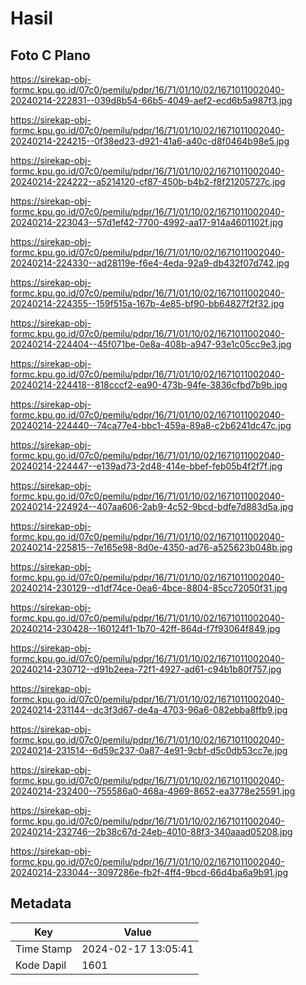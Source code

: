 # Hasil

## Foto C Plano

https://sirekap-obj-formc.kpu.go.id/07c0/pemilu/pdpr/16/71/01/10/02/1671011002040-20240214-222831--039d8b54-66b5-4049-aef2-ecd6b5a987f3.jpg

https://sirekap-obj-formc.kpu.go.id/07c0/pemilu/pdpr/16/71/01/10/02/1671011002040-20240214-224215--0f38ed23-d921-41a6-a40c-d8f0464b98e5.jpg

https://sirekap-obj-formc.kpu.go.id/07c0/pemilu/pdpr/16/71/01/10/02/1671011002040-20240214-224222--a5214120-cf87-450b-b4b2-f8f21205727c.jpg

https://sirekap-obj-formc.kpu.go.id/07c0/pemilu/pdpr/16/71/01/10/02/1671011002040-20240214-223043--57d1ef42-7700-4992-aa17-914a4601102f.jpg

https://sirekap-obj-formc.kpu.go.id/07c0/pemilu/pdpr/16/71/01/10/02/1671011002040-20240214-224330--ad28119e-f6e4-4eda-92a9-db432f07d742.jpg

https://sirekap-obj-formc.kpu.go.id/07c0/pemilu/pdpr/16/71/01/10/02/1671011002040-20240214-224355--159f515a-167b-4e85-bf90-bb64827f2f32.jpg

https://sirekap-obj-formc.kpu.go.id/07c0/pemilu/pdpr/16/71/01/10/02/1671011002040-20240214-224404--45f071be-0e8a-408b-a947-93e1c05cc9e3.jpg

https://sirekap-obj-formc.kpu.go.id/07c0/pemilu/pdpr/16/71/01/10/02/1671011002040-20240214-224418--818cccf2-ea90-473b-94fe-3836cfbd7b9b.jpg

https://sirekap-obj-formc.kpu.go.id/07c0/pemilu/pdpr/16/71/01/10/02/1671011002040-20240214-224440--74ca77e4-bbc1-459a-89a8-c2b6241dc47c.jpg

https://sirekap-obj-formc.kpu.go.id/07c0/pemilu/pdpr/16/71/01/10/02/1671011002040-20240214-224447--e139ad73-2d48-414e-bbef-feb05b4f2f7f.jpg

https://sirekap-obj-formc.kpu.go.id/07c0/pemilu/pdpr/16/71/01/10/02/1671011002040-20240214-224924--407aa606-2ab9-4c52-9bcd-bdfe7d883d5a.jpg

https://sirekap-obj-formc.kpu.go.id/07c0/pemilu/pdpr/16/71/01/10/02/1671011002040-20240214-225815--7e165e98-8d0e-4350-ad76-a525623b048b.jpg

https://sirekap-obj-formc.kpu.go.id/07c0/pemilu/pdpr/16/71/01/10/02/1671011002040-20240214-230129--d1df74ce-0ea6-4bce-8804-85cc72050f31.jpg

https://sirekap-obj-formc.kpu.go.id/07c0/pemilu/pdpr/16/71/01/10/02/1671011002040-20240214-230428--160124f1-1b70-42ff-864d-f7f93064f849.jpg

https://sirekap-obj-formc.kpu.go.id/07c0/pemilu/pdpr/16/71/01/10/02/1671011002040-20240214-230712--d91b2eea-72f1-4927-ad61-c94b1b80f757.jpg

https://sirekap-obj-formc.kpu.go.id/07c0/pemilu/pdpr/16/71/01/10/02/1671011002040-20240214-231144--dc3f3d67-de4a-4703-96a6-082ebba8ffb9.jpg

https://sirekap-obj-formc.kpu.go.id/07c0/pemilu/pdpr/16/71/01/10/02/1671011002040-20240214-231514--6d59c237-0a87-4e91-9cbf-d5c0db53cc7e.jpg

https://sirekap-obj-formc.kpu.go.id/07c0/pemilu/pdpr/16/71/01/10/02/1671011002040-20240214-232400--755586a0-468a-4969-8652-ea3778e25591.jpg

https://sirekap-obj-formc.kpu.go.id/07c0/pemilu/pdpr/16/71/01/10/02/1671011002040-20240214-232746--2b38c67d-24eb-4010-88f3-340aaad05208.jpg

https://sirekap-obj-formc.kpu.go.id/07c0/pemilu/pdpr/16/71/01/10/02/1671011002040-20240214-233044--3097286e-fb2f-4ff4-9bcd-66d4ba6a9b91.jpg


## Metadata

| Key        | Value               |
| ---------- | ------------------- |
| Time Stamp | 2024-02-17 13:05:41 |
| Kode Dapil | 1601                |



